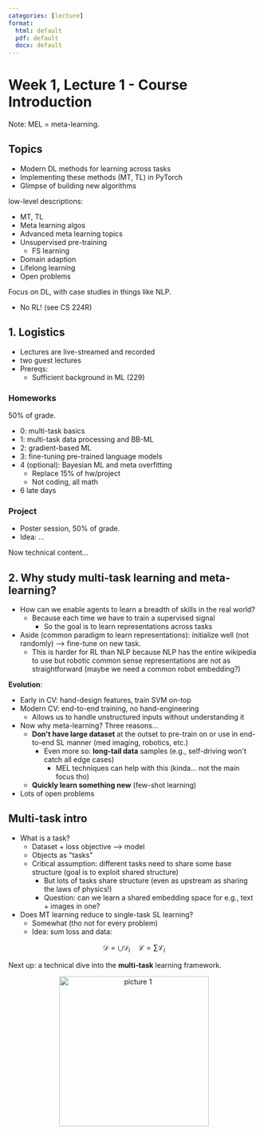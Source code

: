 ```yaml
---
categories: [lecture]
format: 
  html: default
  pdf: default
  docx: default
---
```


# Week 1, Lecture 1 - Course Introduction  

Note: MEL = meta-learning. 

## Topics 


- Modern DL methods for learning across tasks 
- Implementing these methods (MT, TL) in PyTorch 
- Glimpse of building new algorithms 

low-level descriptions: 

- MT, TL
- Meta learning algos 
- Advanced meta learning topics
- Unsupervised pre-training
    - FS learning
- Domain adaption 
- Lifelong learning 
- Open problems

Focus on DL, with case studies in things like NLP. 
- No RL! (see CS 224R) 

## 1. Logistics 
- Lectures are live-streamed and recorded 
- two guest lectures
- Prereqs:
    - Sufficient background in ML (229) 

### Homeworks 
50% of grade. 

- 0: multi-task basics
- 1: multi-task data processing and BB-ML
- 2: gradient-based ML 
- 3: fine-tuning pre-trained language models 
- 4 (optional): Bayesian ML and meta overfitting 
    - Replace 15% of hw/project 
    - Not coding, all math 
- 6 late days 

### Project
- Poster session, 50% of grade. 
- Idea: ... 

Now technical content... 

## 2. Why study multi-task learning and meta-learning?
- How can we enable agents to learn a breadth of skills in the real world? 
    - Because each time we have to train a supervised signal 
        - So the goal is to learn representations across tasks 
- Aside (common paradigm to learn representations): initialize well (not randomly) --> fine-tune on new task. 
    - This is harder for RL than NLP because NLP has the entire wikipedia to use but robotic common sense representations are not as straightforward (maybe we need a common robot embedding?)

**Evolution**:

- Early in CV: hand-design features, train SVM on-top 
- Modern CV: end-to-end training, no hand-engineering
    - Allows us to handle unstructured inputs without understanding it
- Now why meta-learning? Three reasons... 
    - **Don't have large dataset** at the outset to pre-train on or use in end-to-end SL manner (med imaging, robotics, etc.)
        - Even more so: **long-tail data** samples (e.g., self-driving won't catch all edge cases)
            - MEL techniques can help with this (kinda... not the main focus tho)
    - **Quickly learn something new** (few-shot learning)
- Lots of open problems 

## Multi-task intro 

- What is a task?
    - Dataset + loss objective --> model 
    - Objects as "tasks" 
    - Critical assumption: different tasks need to share some base structure (goal is to exploit shared structure)
        - But lots of tasks share structure (even as upstream as sharing the laws of physics!)
        - Question: can we learn a shared embedding space for e.g., text + images in one? 
- Does MT learning reduce to single-task SL learning?
    - Somewhat (tho not for every problem)
    - Idea: sum loss and data: 
    
$$
\mathcal{D}=\bigcup \mathcal{D}_i \quad \mathcal{L}=\sum \mathcal{L}_i
$$



Next up: a technical dive into the **multi-task** learning framework. 

<p align="center">
<img alt="picture 1" src="https://cdn.jsdelivr.net/gh/minimatest/vscode-images/images/c49969eb11cb825d222502ce7dba1133f0ab193896de5d7a97599632a20c990c.png" width="300" />  
</p>
